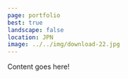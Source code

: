 ```yaml
---
page: portfolio
best: true
landscape: false
location: JPN
image: ../../img/download-22.jpg
---
```

Content goes here!
